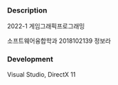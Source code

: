 ### Description
2022-1 게임그래픽프로그래밍

소프트웨어융합학과 2018102139 정보라

### Development
Visual Studio, DirectX 11
